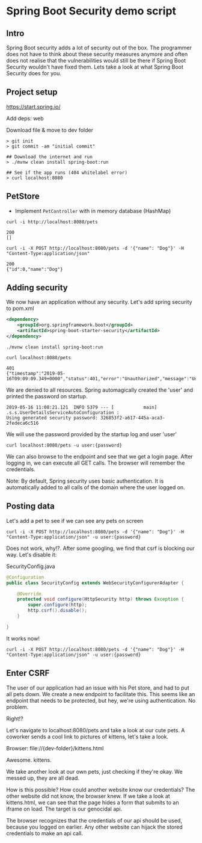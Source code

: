 # Spring Boot Security demo script

## Intro
Spring Boot security adds a lot of security out of the box. The programmer does not have to think about these security
measures anymore and often does not realise that the vulnerabilities would still be there if Spring Boot Security
wouldn't have fixed them. Lets take a look at what Spring Boot Security does for you.

## Project setup
https://start.spring.io/

Add deps: web

Download file & move to dev folder

```
> git init
> git commit -am "initial commit"

## Download the internet and run
> ./mvnw clean install spring-boot:run

## See if the app runs (404 whitelabel error)
> curl localhost:8080
```


## PetStore

- Implement ```PetController``` with in memory database (HashMap)

```
curl -i http://localhost:8080/pets

200
[]

curl -i -X POST http://localhost:8080/pets -d '{"name": "Dog"}' -H "Content-Type:application/json"

200
{"id":0,"name":"Dog"}
```

## Adding security

We now have an application without any security. Let's add spring security to pom.xml

```xml
<dependency>
    <groupId>org.springframework.boot</groupId>
    <artifactId>spring-boot-starter-security</artifactId>
</dependency>
```

```
./mvnw clean install spring-boot:run

curl localhost:8080/pets

401
{"timestamp":"2019-05-16T09:09:09.349+0000","status":401,"error":"Unauthorized","message":"Unauthorized","path":"/pets"}
```

We are denied to all resources. Spring automagically created the 'user' and printed the password on startup.

```
2019-05-16 11:08:21.121  INFO 5379 --- [           main] .s.s.UserDetailsServiceAutoConfiguration :
Using generated security password: 326853f2-a617-445a-aca3-2fedeca6c516
```

We will use the password provided by the startup log and user 'user'

```
curl localhost:8080/pets -u user:{password}
```

We can also browse to the endpoint and see that we get a login page. After logging in, we can execute all GET calls. The browser will remember the credentials.

Note:
By default, Spring security uses basic authentication. It is automatically added to all calls of the domain where the user logged on.

## Posting data
Let's add a pet to see if we can see any pets on screen

```
curl -i -X POST http://localhost:8080/pets -d '{"name": "Dog"}' -H "Content-Type:application/json" -u user:{password}
```

Does not work, why!?. After some googling, we find that csrf is blocking our way. Let's disable it:

SecurityConfig.java
```java
@Configuration
public class SecurityConfig extends WebSecurityConfigurerAdapter {

    @Override
    protected void configure(HttpSecurity http) throws Exception {
        super.configure(http);
        http.csrf().disable();
    }

}
```

It works now!
```
curl -i -X POST http://localhost:8080/pets -d '{"name": "Dog"}' -H "Content-Type:application/json" -u user:{password}
```

## Enter CSRF

The user of our application had an issue with his Pet store, and had to put all pets down. We create a new endpoint to facilitate this.
This seems like an endpoint that needs to be protected, but hey, we're using authentication. No problem.

Right!?

Let's navigate to localhost:8080/pets and take a look at our cute pets.
A coworker sends a cool link to pictures of kittens, let's take a look.

Browser: file://{dev-folder}/kittens.html

Awesome. kittens.

We take another look at our own pets, just checking if they're okay. We messed up, they are all dead.

How is this possible? How could another website know our credentials? The other website did not know, the browser knew.
If we take a look at kittens.html, we can see that the page hides a form that submits to an iframe on load. The target is our genocidal api.

The browser recognizes that the credentials of our api should be used, because you logged on earlier. Any other website can hijack the stored credentials to make an api call.

